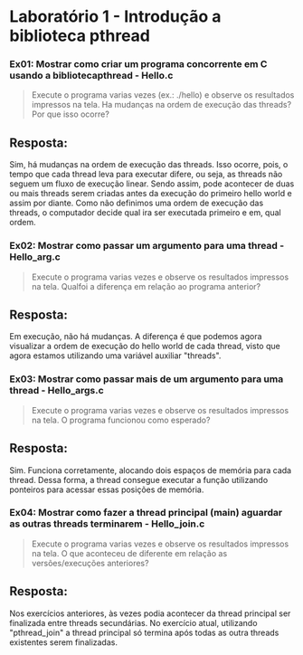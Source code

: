 <h1>Laboratório 1 - Introdução a biblioteca pthread</h1>
 
### Ex01: Mostrar como criar um programa concorrente em C usando a bibliotecapthread - Hello.c

> Execute o programa varias vezes (ex.: ./hello) e observe os resultados impressos na tela. Ha mudanças na ordem de execução das threads? Por que isso ocorre?

## Resposta:

Sim, há mudanças na ordem de execução das threads. Isso ocorre, pois, o tempo que cada thread leva para executar difere, ou seja, as threads não seguem um fluxo de execução linear. Sendo assim, pode acontecer de duas ou mais threads serem criadas antes da execução do primeiro hello world e assim por diante. Como não definimos uma ordem de execução das threads, o computador decide qual ira ser executada primeiro e em, qual ordem.

### Ex02: Mostrar como passar um argumento para uma thread - Hello_arg.c

> Execute o programa varias vezes e observe os resultados impressos na tela. Qualfoi a diferença em relação ao programa anterior?

## Resposta:

Em execução, não há mudanças. A diferença é que podemos agora visualizar a ordem de execução do hello world de cada thread, visto que agora estamos utilizando uma variável auxiliar "threads".

### Ex03: Mostrar como passar mais de um argumento para uma thread - Hello_args.c

> Execute o programa varias vezes e observe os resultados impressos na tela. O programa funcionou como esperado?

## Resposta:

Sim. Funciona corretamente, alocando dois espaços de memória para cada thread. Dessa forma, a thread consegue executar a função utilizando ponteiros para acessar essas posições de memória.

### Ex04: Mostrar como fazer a thread principal (main) aguardar as outras threads terminarem - Hello_join.c

> Execute o programa varias vezes e observe os resultados impressos na tela. O que aconteceu de diferente em relação as versões/execuções anteriores?

## Resposta:

Nos exercícios anteriores, às vezes podia acontecer da thread principal ser finalizada entre threads secundárias. No exercício atual, utilizando "pthread_join" a thread principal só termina após todas as outra threads existentes serem finalizadas.
